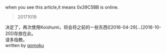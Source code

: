 when you see this article,it means 0x39C5BB is online.  

> 20171019

决定了，再次使用Koishumi，将会将之前的一些东西([2016-04-29]...[2016-10-20])存放在此。    
请多指教。  
written by [gomoku](https://assorted.pw "")